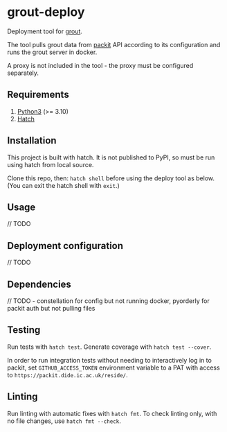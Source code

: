 # grout-deploy
Deployment tool for [grout](https://github.com/mrc-ide/grout).

The tool pulls grout data from [packit](https://github.com/mrc-ide/packit) API according to its configuration and 
runs the grout server in docker. 

A proxy is not included in the tool - the proxy must be configured separately. 

## Requirements

1. [Python3](https://www.python.org/downloads/) (>= 3.10)
2. [Hatch](https://hatch.pypa.io/latest/install/)

## Installation

This project is built with hatch. It is not published to PyPI, so must be run using hatch from local source.

Clone this repo, then: `hatch shell` before using the deploy tool as below. (You can exit the hatch shell with `exit`.)

## Usage

// TODO

## Deployment configuration

// TODO

## Dependencies

// TODO - constellation for config but not running docker, pyorderly for packit auth but not pulling files

## Testing
Run tests with `hatch test`. Generate coverage with `hatch test --cover`.

In order to run integration tests without needing to interactively log in to packit, set `GITHUB_ACCESS_TOKEN`
environment variable to a PAT with access to `https://packit.dide.ic.ac.uk/reside/`.

## Linting
Run linting with automatic fixes with `hatch fmt`. To check linting only, with no file changes, use `hatch fmt --check`.